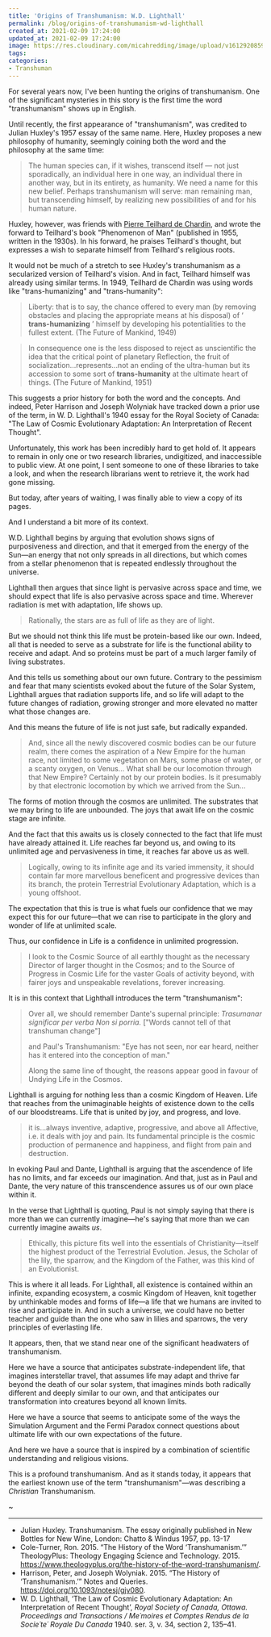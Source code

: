 ```yaml
---
title: 'Origins of Transhumanism: W.D. Lighthall' 
permalink: /blog/origins-of-transhumanism-wd-lighthall 
created_at: 2021-02-09 17:24:00
updated_at: 2021-02-09 17:24:00
image: https://res.cloudinary.com/micahredding/image/upload/v1612920859/48792411147_bd2a8265d2_k_u85pbu.jpg
tags:
categories:
- Transhuman
---
```



For several years now, I've been hunting the origins of transhumanism. One of the significant mysteries in this story is the first time the word "transhumanism" shows up in English.

Until recently, the first appearance of "transhumanism", was credited to Julian Huxley's 1957 essay of the same name. Here, Huxley proposes a new philosophy of humanity, seemingly coining both the word and the philosophy at the same time:

> The human species can, if it wishes, transcend itself — not just sporadically, an individual here in one way, an individual there in another way, but in its entirety, as humanity. We need a name for this new belief. Perhaps transhumanism will serve: man remaining man, but transcending himself, by realizing new possibilities of and for his human nature.

Huxley, however, was friends with [Pierre Teilhard de Chardin](https://www.vice.com/en/article/nz7z7q/the-priest-who-believed-in-god-and-the-singularity-pierre-teilhard-de-chardin), and wrote the forward to Teilhard's book "Phenomenon of Man" (published in 1955, written in the 1930s). In his forward, he praises Teilhard's thought, but expresses a wish to separate himself from Teilhard's religious roots. 

It would not be much of a stretch to see Huxley's transhumanism as a secularized version of Teilhard's vision. And in fact, Teilhard himself was already using similar terms. In 1949, Teilhard de Chardin was using words like "trans-humanizing" and "trans-humanity":

> Liberty: that is to say, the chance offered to every man (by removing obstacles and placing the appropriate means at his disposal) of ‘ **trans-humanizing** ’ himself by developing his potentialities to the fullest extent. (The Future of Mankind, 1949)

> In consequence one is the less disposed to reject as unscientific the idea that the critical point of planetary Reflection, the fruit of socialization...represents...not an ending of the ultra-human but its accession to some sort of **trans-humanity** at the ultimate heart of things. (The Future of Mankind, 1951)

This suggests a prior history for both the word and the concepts. And indeed, Peter Harrison and Joseph Wolyniak have tracked down a prior use of the term, in W. D. Lighthall's 1940 essay for the Royal Society of Canada: "The Law of Cosmic Evolutionary Adaptation: An Interpretation of Recent Thought". 

Unfortunately, this work has been incredibly hard to get hold of. It appears to remain in only one or two research libraries, undigitized, and inaccessible to public view. At one point, I sent someone to one of these libraries to take a look, and when the research librarians went to retrieve it, the work had gone missing.

But today, after years of waiting, I was finally able to view a copy of its pages.

And I understand a bit more of its context.

W.D. Lighthall begins by arguing that evolution shows signs of purposiveness and direction, and that it emerged from the energy of the Sun—an energy that not only spreads in all directions, but which comes from a stellar phenomenon that is repeated endlessly throughout the universe.

Lighthall then argues that since light is pervasive across space and time, we should expect that life is also pervasive across space and time. Wherever radiation is met with adaptation, life shows up.

> Rationally, the stars are as full of life as they are of light.

But we should not think this life must be protein-based like our own. Indeed, all that is needed to serve as a substrate for life is the functional ability to receive and adapt. And so proteins must be part of a much larger family of living substrates.

And this tells us something about our own future. Contrary to the pessimism and fear that many scientists evoked about the future of the Solar System, Lighthall argues that radiation supports life, and so life will adapt to the future changes of radiation, growing stronger and more elevated no matter what those changes are.

And this means the future of life is not just safe, but radically expanded.

> And, since all the newly discovered cosmic bodies can be our future realm, there comes the aspiration of a New Empire for the human race, not limited to some vegetation on Mars, some phase of water, or a scanty oxygen, on Venus...
> What shall be our locomotion through that New Empire? Certainly not by our protein bodies. Is it presumably by that electronic locomotion by which we arrived from the Sun...

The forms of motion through the cosmos are unlimited. The substrates that we may bring to life are unbounded. The joys that await life on the cosmic stage are infinite. 

And the fact that this awaits us is closely connected to the fact that life must have already attained it. Life reaches far beyond us, and owing to its unlimited age and pervasiveness in time, it reaches far above us as well.

> Logically, owing to its infinite age and its varied immensity, it should contain far more marvellous beneficent and progressive devices than its branch, the protein Terrestrial Evolutionary Adaptation, which is a young offshoot.

The expectation that this is true is what fuels our confidence that we may expect this for our future—that we can rise to participate in the glory and wonder of life at unlimited scale.

Thus, our confidence in Life is a confidence in unlimited progression.

> I look to the Cosmic Source of all earthly thought as the necessary Director of larger thought in the Cosmos; and to the Source of Progress in Cosmic Life for the vaster Goals of activity beyond, with fairer joys and unspeakable revelations, forever increasing.

It is in this context that Lighthall introduces the term "transhumanism":

> Over all, we should remember Dante's supernal principle: 
> *Trasumanar significar per verba Non si porria.* 
> ["Words cannot tell of that transhuman change"]
> 
> and Paul's Transhumanism: "Eye has not seen, nor ear heard, neither has it entered into the conception of man."
> 
> Along the same line of thought, the reasons appear good in favour of Undying Life in the Cosmos. 

Lighthall is arguing for nothing less than a cosmic Kingdom of Heaven. Life that reaches from the unimaginable heights of existence down to the cells of our bloodstreams. Life that is united by joy, and progress, and love.

> it is...always inventive, adaptive, progressive, and above all Affective, i.e. it deals with joy and pain. Its fundamental principle is the cosmic production of permanence and happiness, and flight from pain and destruction.

In evoking Paul and Dante, Lighthall is arguing that the ascendence of life has no limits, and far exceeds our imagination. And that, just as in Paul and Dante, the very nature of this transcendence assures us of our own place within it. 

In the verse that Lighthall is quoting, Paul is not simply saying that there is more than we can currently imagine—he's saying that more than we can currently imagine awaits *us*.

> Ethically, this picture fits well into the essentials of Christianity—itself the highest product of the Terrestrial Evolution. Jesus, the Scholar of the lily, the sparrow, and the Kingdom of the Father, was this kind of an Evolutionist.

This is where it all leads. For Lighthall, all existence is contained within an infinite, expanding ecosystem, a cosmic Kingdom of Heaven, knit together by unthinkable modes and forms of life—a life that we humans are invited to rise and participate in. And in such a universe, we could have no better teacher and guide than the one who saw in lilies and sparrows, the very principles of everlasting life.

It appears, then, that we stand near one of the significant headwaters of transhumanism. 

Here we have a source that anticipates substrate-independent life, that imagines interstellar travel, that assumes life may adapt and thrive far beyond the death of our solar system, that imagines minds both radically different and deeply similar to our own, and that anticipates our transformation into creatures beyond all known limits. 

Here we have a source that seems to anticipate some of the ways the Simulation Argument and the Fermi Paradox connect questions about ultimate life with our own expectations of the future. 

And here we have a source that is inspired by a combination of scientific understanding and religious visions. 

This is a profound transhumanism. And as it stands today, it appears that the earliest known use of the term "transhumanism"—was describing a *Christian* Transhumanism.

~

---

- Julian Huxley. Transhumanism. The essay originally published in New Bottles for New Wine, London: Chatto & Windus 1957, pp. 13-17
- Cole-Turner, Ron. 2015. “The History of the Word ‘Transhumanism.’” TheologyPlus: Theology Engaging Science and Technology. 2015. https://www.theologyplus.org/the-history-of-the-word-transhumanism/.
- Harrison, Peter, and Joseph Wolyniak. 2015. “The History of ‘Transhumanism.’” Notes and Queries. https://doi.org/10.1093/notesj/gjv080.
- W. D. Lighthall, ‘The Law of Cosmic Evolutionary Adaptation: An Interpretation of Recent Thought’, *Royal Society of Canada, Ottawa. Proceedings and Transactions / Me´moires et Comptes Rendus de la Socie´te´ Royale Du Canada* 1940. ser. 3, v. 34, section 2, 135–41.